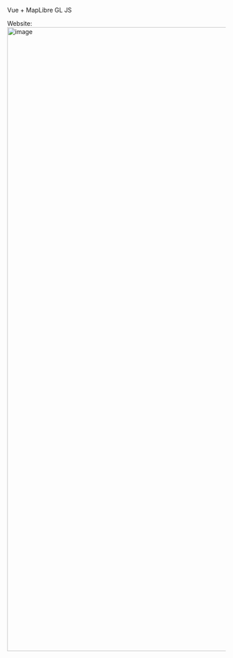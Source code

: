 Vue + MapLibre GL JS

Website: <img width="1437" alt="image" src="https://github.com/user-attachments/assets/ebc71fef-5fa0-434a-9601-335f87567ad5">
